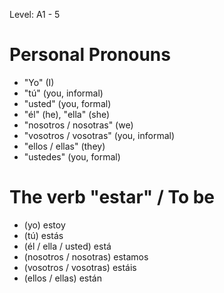 Level: A1 - 5

# Personal Pronouns

* "Yo" (I)
* "tú" (you, informal)
* "usted" (you, formal)
* "él" (he), "ella" (she)
* "nosotros / nosotras" (we)
* "vosotros / vosotras" (you, informal)
* "ellos / ellas" (they)
* "ustedes" (you, formal)

# The verb "estar" / To be
* (yo) estoy
* (tú) estás
* (él / ella / usted) está
* (nosotros / nosotras) estamos
* (vosotros / vosotras) estáis
* (ellos / ellas) están
